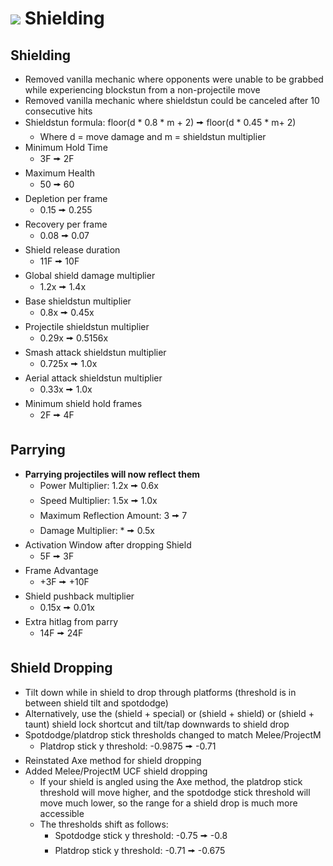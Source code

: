 # ![](../images/Aspose.Words.f93ce4e3-25f6-48dc-9813-fc237aafe008.002.png) Shielding

## Shielding
- Removed vanilla mechanic where opponents were unable to be grabbed while experiencing blockstun from a non-projectile move
- Removed vanilla mechanic where shieldstun could be canceled after 10 consecutive hits
- Shieldstun formula: floor(d \* 0.8 \* m + 2) 🠚 floor(d \* 0.45 \* m+ 2)
  - Where d = move damage and m = shieldstun multiplier
- Minimum Hold Time
  - 3F 🠚 2F
- Maximum Health
  - 50 🠚 60
- Depletion per frame
  - 0.15 🠚 0.255
- Recovery per frame
  - 0.08 🠚 0.07
- Shield release duration
  - 11F 🠚 10F
- Global shield damage multiplier
  - 1.2x 🠚 1.4x
- Base shieldstun multiplier
  - 0.8x 🠚 0.45x
- Projectile shieldstun multiplier
  - 0.29x 🠚 0.5156x
- Smash attack shieldstun multiplier
  - 0.725x 🠚 1.0x
- Aerial attack shieldstun multiplier
  - 0.33x 🠚 1.0x
- Minimum shield hold frames
  - 2F 🠚 4F

## Parrying
- **Parrying projectiles will now reflect them**
  - Power Multiplier: 1.2x 🠚 0.6x
  - Speed Multiplier: 1.5x 🠚 1.0x
  - Maximum Reflection Amount: 3 🠚 7
  - Damage Multiplier: * 🠚 0.5x
- Activation Window after dropping Shield
  - 5F 🠚 3F
- Frame Advantage
  - +3F 🠚 +10F
- Shield pushback multiplier
  - 0.15x 🠚 0.01x
- Extra hitlag from parry
  - 14F 🠚 24F

 ## Shield Dropping
- Tilt down while in shield to drop through platforms (threshold is in between shield tilt and spotdodge)
- Alternatively, use the (shield + special) or (shield + shield) or (shield + taunt) shield lock shortcut and tilt/tap downwards to shield drop
- Spotdodge/platdrop stick thresholds changed to match Melee/ProjectM
  - Platdrop stick y threshold: -0.9875 🠚 -0.71
- Reinstated Axe method for shield dropping
- Added Melee/ProjectM UCF shield dropping
  - If your shield is angled using the Axe method, the platdrop stick threshold will move higher, and the spotdodge stick threshold will move much lower, so the range for a shield drop is much more accessible
  - The thresholds shift as follows:
    - Spotdodge stick y threshold: -0.75 🠚 -0.8
    - Platdrop stick y threshold: -0.71 🠚 -0.675